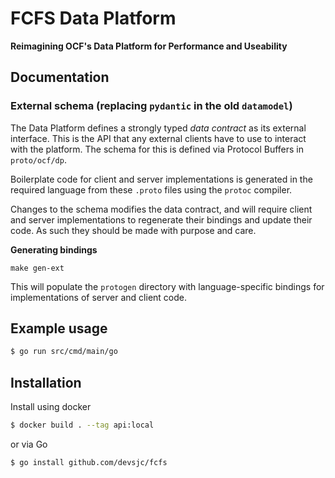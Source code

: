 # FCFS Data Platform

**Reimagining OCF's Data Platform for Performance and Useability**


## Documentation

### External schema (replacing `pydantic` in the old `datamodel`)

The Data Platform defines a strongly typed _data contract_ as its external interface. This is the
API that any external clients have to use to interact with the platform. The schema for this is
defined via Protocol Buffers in `proto/ocf/dp`.

Boilerplate code for client and server implementations is generated in the required language from
these `.proto` files using the `protoc` compiler.

Changes to the schema modifies the data contract, and will require client and server
implementations to regenerate their bindings and update their code. As such they should be made
with purpose and care.

**Generating bindings**

```
make gen-ext
```

This will populate the `protogen` directory with language-specific bindings for implementations
of server and client code.


## Example usage

```bash
$ go run src/cmd/main/go
```

## Installation

Install using docker

```bash
$ docker build . --tag api:local
```

or via Go

```
$ go install github.com/devsjc/fcfs
```

